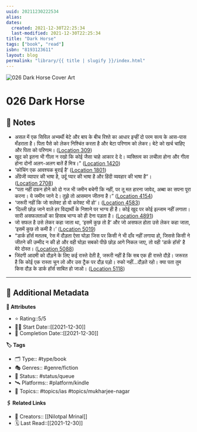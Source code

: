```yaml
---
uuid: 20211230222534
alias:
dates:
  created: 2021-12-30T22:25:34
  last-modified: 2021-12-30T22:25:34
title: "Dark Horse"
tags: ["book", "read"]
isbn: "8193123611"
layout: blog
permalink: "library/{{ title | slugify }}/index.html"
---
```


![026 Dark Horse Cover Art](https://m.media-amazon.com/images/I/71wUGzkvZSL._SY160.jpg)

# 026 Dark Horse

## 📝 Notes

- असल में एक सिविल अभ्यर्थी बेटे और बाप के बीच रिश्ते का आधार इन्हीं दो परम सत्य के आस-पास मँडराता है। पिता पैसे को लेकर निश्चिंत करता है और बेटा परिणाम को लेकर। बेटे को खर्च चाहिए और पिता को परिणाम। ([Location 309](https://readwise.io/to_kindle?action=open&asin=B078GDSJD1&location=309))
- खुद को इतना भी गीला न रखो कि कोई जैसा चाहे आकार दे दे। व्यक्तित्व का लचीला होना और गीला होना दोनों अलग-अलग बातें हैं मित्र।” ([Location 1420](https://readwise.io/to_kindle?action=open&asin=B078GDSJD1&location=1420))
- ‘कोचिंग एक आवश्यक बुराई है’ ([Location 1801](https://readwise.io/to_kindle?action=open&asin=B078GDSJD1&location=1801))
- अँग्रेजी व्यापार की भाषा है, उर्दू प्यार की भाषा है और हिंदी व्यवहार की भाषा है”। ([Location 2708](https://readwise.io/to_kindle?action=open&asin=B078GDSJD1&location=2708))
- “पता नहीं दफन होने को दो गज भी जमीन बचेगी कि नहीं, पर तू मत हारना जावेद, अब्बा का सपना पूरा करना। ये जमीन जाने दे। तुझे तो आसमान जीतना है।” ([Location 4154](https://readwise.io/to_kindle?action=open&asin=B078GDSJD1&location=4154))
- ‘जरूरी नहीं कि जो सलेक्ट हो वो करेक्ट भी हो’। ([Location 4583](https://readwise.io/to_kindle?action=open&asin=B078GDSJD1&location=4583))
- ‘दिल्ली छोड़ जाने वाले हर विद्यार्थी के निशाने पर भाग्य ही है। कोई खुद पर कोई इल्जाम नहीं लगाता। सारी असफलताओं का हिसाब भाग्य को ही देना पड़ता है। ([Location 4891](https://readwise.io/to_kindle?action=open&asin=B078GDSJD1&location=4891))
- जो सफल है उसे लेकर कहा जाता था, ‘इसमें कुछ तो है’ और जो असफल होता उसे लेकर कहा जाता, ‘इसमें कुछ तो कमी है।’ ([Location 5019](https://readwise.io/to_kindle?action=open&asin=B078GDSJD1&location=5019))
- “डार्क हॉर्स मतलब, रेस में दौड़ता ऐसा घोड़ा जिस पर किसी ने भी दाँव नहीं लगाया हो, जिससे किसी ने जीतने की उम्मीद न की हो और वही घोड़ा सबको पीछे छोड़ आगे निकल जाए, तो वही ‘डार्क हॉर्स’ है मेरे दोस्त। ([Location 5088](https://readwise.io/to_kindle?action=open&asin=B078GDSJD1&location=5088))
- जिंदगी आदमी को दौड़ने के लिए कई रास्ते देती है, जरूरी नहीं है कि सब एक ही रास्ते दौड़ें। जरूरत है कि कोई एक रास्ता चुन लो और उस ट्रैक पर दौड़ पड़ो। रुको नहीं...दौड़ते रहो। क्या पता तुम किस दौड़ के डार्क हॉर्स साबित हो जाओ। ([Location 5118](https://readwise.io/to_kindle?action=open&asin=B078GDSJD1&location=5118))

---

## 📇 Additional Metadata

**🧰 Attributes**

- ⭐ Rating::5/5
- 🏃‍♂️ Start Date::[[2021-12-30]]
- 📆 Completion Date::[[2021-12-30]]

**🏷 Tags**

- 🗂 Type:: #type/book
- 🎭 Genres:: #genre/fiction
- 🏁 Status:: #status/queue
- 🛰 Platforms:: #platform/kindle
- 💬 Topics:: #topics/ias #topics/mukharjee-nagar

**🖇️ Related Links**

- 👤 Creators:: [[Nilotpal Mrinal]]
- 🗓️ Last Read::[[2021-12-30]]
